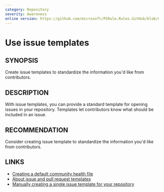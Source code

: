 ```yaml
---
category: Repository
severity: Awareness
online version: https://github.com/microsoft/PSRule.Rules.GitHub/blob/main/docs/en/rules/GitHub.Repo.IssueTemplate.md
---
```


# Use issue templates

## SYNOPSIS

Create issue templates to standardize the information you'd like from contributors.

## DESCRIPTION

With issue templates, you can provide a standard template for opening issues in your repository.
Templates let contributors know what should be included in an issue.

## RECOMMENDATION

Consider creating issue template to standardize the information you'd like from contributors.

## LINKS

- [Creating a default community health file](https://docs.github.com/communities/setting-up-your-project-for-healthy-contributions/creating-a-default-community-health-file)
- [About issue and pull request templates](https://docs.github.com/communities/using-templates-to-encourage-useful-issues-and-pull-requests/about-issue-and-pull-request-templates)
- [Manually creating a single issue template for your repository](https://docs.github.com/communities/using-templates-to-encourage-useful-issues-and-pull-requests/manually-creating-a-single-issue-template-for-your-repository)
